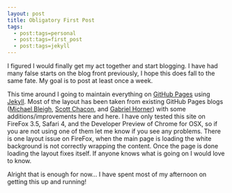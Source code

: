 ```yaml
---
layout: post
title: Obligatory First Post
tags:
  - post:tags=personal
  - post:tags=first_post
  - post:tags=jekyll
---
```

I figured I would finally get my act together and start blogging. I have had many false starts on the blog front previously, I hope this does fall to the same fate. My goal is to post at least once a week.

This time around I going to maintain everything on [GitHub Pages](http://pages.github.com) using [Jekyll](http://github.com/mojombo/jekyll/tree/master). Most of the layout has been taken from existing GitHub Pages blogs ([Michael Bleigh](http://github.com/mbleigh/mbleigh.github.com/tree/master), [Scott Chacon](http://github.com/schacon/schacon.github.com/tree/master), and [Gabriel Horner](http://github.com/cldwalker/cldwalker.github.com/tree/master)) with some additions/improvements here and here. I have only tested this site on FireFox 3.5, Safari 4, and the Developer Preview of Chrome for OSX, so if you are not using one of them let me know if you see any problems. There is one layout issue on FireFox, when the main page is loading the white background is not correctly wrapping the content. Once the page is done loading the layout fixes itself. If anyone knows what is going on I would love to know.

Alright that is enough for now... I have spent most of my afternoon on getting this up and running!